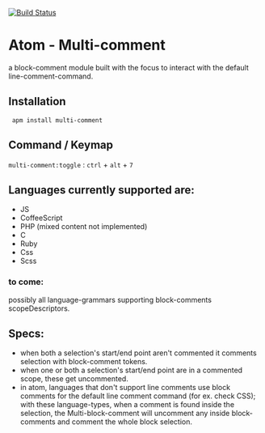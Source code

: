 [![Build Status](https://travis-ci.org/fracalo/atom-multi-comment.svg?branch=master)](https://travis-ci.org/fracalo/atom-multi-comment)

# Atom - Multi-comment

a block-comment module built with the focus to interact with the default line-comment-command.

## Installation
```
 apm install multi-comment
```
## Command / Keymap
  `multi-comment:toggle`  : `ctrl` + `alt` + `7`

## Languages currently supported are:
 - JS
 - CoffeeScript
 - PHP (mixed content not implemented)
 - C
 - Ruby
 - Css
 - Scss

### to come:

possibly all language-grammars supporting block-comments scopeDescriptors.

## Specs:
 - when both a selection's start/end point aren't commented it comments selection with block-comment tokens.
 - when one or both a selection's start/end point are in a commented scope, these get uncommented.
 - in atom, languages that don't support line comments use block comments for the default line comment command (for ex. check CSS); with these language-types,  when a comment is found inside the selection, the Multi-block-comment will uncomment any inside block-comments and comment the whole block selection.
